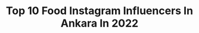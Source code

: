 ---
title: Top 10 Food Instagram Influencers In Ankara In 2022
description: >-
  Find top food Instagram influencers in Ankara in 2022. Most popular hashtags: #ankara #food #istanbul #izmir.
platform: Instagram
hits: 106
text_top: Discover the best Instagram profiles on inBeat.
text_bottom: inBeat has 106 Instagram influencers like this in Ankara, Turkey for you to contact.
profiles:
  - username: "nesihtunc0101"
    fullname: >-
      Nesih Turunç
    bio: >-
      Nesih Turunç ➕S1F1RB1R ➕
    location: "Turkey"
    followers: 59852
    engagement: 582
    commentsToLikes: 0.008873
    id: ck5ch8nf9qaxe0i11ae4hdao4
    verified: false
    hashtags: "#soka, #karde, #adana, #dost"
  - username: "seymatan_collection"
    fullname: >-
      Şeyma Tantalkaya Büyükkuşoğlu
    bio: >-
      🌟%100 El Yapımı,Kanevice Islemeli Vintage Canta 🌟Popart Clucth-Çanta 🌟Ödeme👉Havale&Eft 🌟Yurtiçi-Yurt Dışı Kargo 🌟Kargo👉Alıcı Ödemeli 🌟Bilgi-Fiyat👉DM
    location: "Turkey"
    followers: 12132
    engagement: 779
    commentsToLikes: 0.029987
    id: ck15qpkgw40wk0i197f0lsby3
    verified: false
    hashtags: "#izmir, #bag, #paris, #crosstich"
  - username: "tadimnotlari"
    fullname: >-
      tadimnotlari
    bio: >-
      📌Adanalı 📝Yemek ve Seyahat Aşığı 🏊Otel ve Yemek Önerileri 👇Youtube kanalım 👇
    location: "Turkey"
    followers: 305861
    engagement: 128
    commentsToLikes: 0.020946
    id: ck0vzy3pvbg950i19mw48lh9j
    verified: false
    hashtags: "#turkey, #istanbul, #denizli, #sucukd"
  - username: "ankaraetkinlik"
    fullname: >-
      Ankara Etkinlik ®™
    bio: >-
      Tescilli Etkinlik Markası 🌟 Influencer (2013) 🌟 Dijital Medya (2004) 🌟 Blogger (2004)
    location: "Turkey"
    followers: 72121
    engagement: 201
    commentsToLikes: 0.158003
    id: ck0u6kgjj25gl0i1933eqbbi0
    verified: false
    hashtags: "#ankaraetkinlikg, #ankarakahvalt, #ankaraetkinlik, #ankaradaneyenir"
  - username: "dml_ozdgn"
    fullname: >-
      Damla
    bio: >-
      -15 kg 😱 Özlenen lezzetlerin sağlıklı ve fit tarifleri burda👇 Yemek yemeyi ve fotoğrafını çekmeyi seviyorum🥰 dmlozdgn@icloud.com 📩
    location: "Turkey"
    followers: 11156
    engagement: 481
    commentsToLikes: 0.170981
    id: ckaosf9z0rd7q0i78raonqcks
    verified: false
    hashtags: "#fitkahvalt, #healthydinner, #healthydessert, #healthyrecipes"
  - username: "gezginyiyor"
    fullname: >-
      Gezgin Yiyor
    bio: >-
      📌Yemek, Otel, Mekan😊 📢Efsane Geri Döndü😎 😍Yaşasın Yemek Yemek❗️ 🔂Reklam ve tanıtım için DM 🗳
    location: "Turkey"
    followers: 257231
    engagement: 79
    commentsToLikes: 0.012863
    id: ck0vwja33u2wo0i19xwrc9ug0
    verified: false
    hashtags: "#baruthanepilavc, #tatl, #lezzet, #ankara"
  - username: "bygezerhakan"
    fullname: >-
      👑 @bygezerhakan 🇹🇷
    bio: >-
      Kişisel blog, Blog yazarı #Gezgin #Gezer 💛💙 deli dolu yaz asigi 🏊✈️🌞🏄🌍🌅🚤🌴🆘📻🌴🏂⚓🇹🇷⛵Seyyah 📷💯🎥 Kisacasi !!! HKN 👑 Azz insan🏃 çoook huzur..
    location: "Turkey"
    followers: 7372
    engagement: 577
    commentsToLikes: 0.649206
    id: ckap95altr7jc0i78q8u7wo7c
    verified: false
    hashtags: "#travelphotography, #tbt, #sunset, #instavideo"
  - username: "gulsahsenalpsevinc"
    fullname: >-
      𝗚𝘂𝗹𝘀𝗮𝗵 𝗦𝗲𝗻𝗮𝗹𝗽 𝗦𝗲𝘃i𝗻𝗰
    bio: >-
      🌏Travel / 🍽🥤Food&Drink / YouTube’/ 📍ANKARA / 📥 PR:gulsahsenalp@gmail.com
    location: "Turkey"
    followers: 15416
    engagement: 633
    commentsToLikes: 0.046919
    id: ckaoyf7emh9pn0i78g75bpriq
    verified: false
    hashtags: "#geziyorum, #africasafaris, #karavangu, #gezginyas"
  - username: "katmerbanktosun"
    fullname: >-
      Hüseyin DAĞCI Official Account
    bio: >-
      🇹🇷Katmerbank tosun @aksamsimit ❗Youtube Kanalım ⬇️
    location: "Turkey"
    followers: 2806
    engagement: 1029
    commentsToLikes: 0.140921
    id: ck5q5cyegsb7b0i11wya84zak
    verified: false
    hashtags: "#katmer, #pasta, #taste, #foodporn"
  - username: "sercenin_masali"
    fullname: >-
      A&  Tuğçe 🐞😊
    bio: >-
      Mehmet Emir ❤❣❤ 🐣 #bebekoyun #öneri Biraz aşk❤️ biraz sunum❤️ ve tarif sayfam ❤️ Matematik öğretmeni Reklam ve iş birliği için —>DM <— Ankara
    location: "Turkey"
    followers: 21200
    engagement: 265
    commentsToLikes: 0.053143
    id: ck5zmcpxdmbv70i144wezlx9h
    verified: false
    hashtags: "#fashion, #objektifimden, #perfect, #evlat"
---